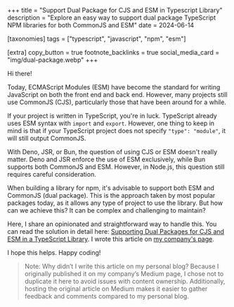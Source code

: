 +++
title = "Support Dual Package for CJS and ESM in Typescript Library"
description = "Explore an easy way to support dual package TypeScript NPM libraries for both CommonJS and ESM"
date = 2024-06-14

[taxonomies]
tags = ["typescript", "javascript", "npm", "esm"]

[extra]
copy_button = true
footnote_backlinks = true
social_media_card = "img/dual-package.webp"
+++

Hi there!

Today, ECMAScript Modules (ESM) have become the standard for writing JavaScript on both the front end and back end. However, many projects still use CommonJS (CJS), particularly those that have been around for a while.

If your project is written in TypeScript, you're in luck. TypeScript already uses ESM syntax with `import` and `export`. However, one thing to keep in mind is that if your TypeScript project does not specify `"type": "module"`, it will still output CommonJS.

With Deno, JSR, or Bun, the question of using CJS or ESM doesn't really matter. Deno and JSR enforce the use of ESM exclusively, while Bun supports both CommonJS and ESM. However, in Node.js, this question still requires careful consideration.

When building a library for npm, it's advisable to support both ESM and CommonJS (dual package). This is the approach taken by most popular packages today, as it allows any type of project to use the library. But how can we achieve this? It can be complex and challenging to maintain?

Here, I share an opinionated and straightforward way to handle this. You can read the solution in detail here: [Supporting Dual Packages for CJS and ESM in a TypeScript Library](https://medium.com/ekino-france/supporting-dual-package-for-cjs-and-esm-in-typescript-library-b5feabac1357). I wrote this article on [my company's page](https://medium.com/ekino-france).

I hope this helps. Happy coding!

>Note: Why didn’t I write this article on my personal blog? Because I originally published it on my company’s Medium page, I chose not to duplicate it here to avoid issues with content ownership. Additionally, hosting the original article on Medium makes it easier to gather feedback and comments compared to my personal blog.